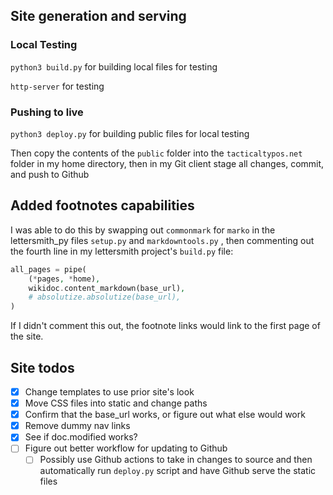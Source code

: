 ## Site generation and serving
### Local Testing
`python3 build.py` for building local files for testing

`http-server` for testing

### Pushing to live
`python3 deploy.py` for building public files for local testing

Then copy the contents of the `public` folder into the `tacticaltypos.net` folder in my home directory, then in my Git client stage all changes, commit, and push to Github

## Added footnotes capabilities
I was able to do this by swapping out `commonmark` for `marko` in the lettersmith_py files `setup.py` and `markdowntools.py` , then commenting out the fourth line in my lettersmith project's `build.py` file:

```php
all_pages = pipe(
    (*pages, *home),
    wikidoc.content_markdown(base_url),
    # absolutize.absolutize(base_url),
)
```

If I didn't comment this out, the footnote links would link to the first page of the site.

## Site todos
- [x] Change templates to use prior site's look
- [x] Move CSS files into static and change paths
- [x] Confirm that the base_url works, or figure out what else would work
- [x] Remove dummy nav links
- [x] See if doc.modified works?
- [ ] Figure out better workflow for updating to Github
	- [ ] Possibly use Github actions to take in changes to source and then automatically run `deploy.py` script and have Github serve the static files
